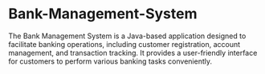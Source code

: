 # Bank-Management-System
The Bank Management System is a Java-based application designed to facilitate banking operations, including customer registration, account management, and transaction tracking. It provides a user-friendly interface for customers to perform various banking tasks conveniently.
